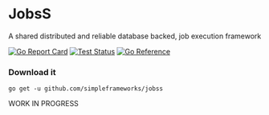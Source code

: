 # JobsS
A shared distributed and reliable database backed, job execution framework

[![Go Report Card](https://goreportcard.com/badge/github.com/simpleframeworks/jobss)](https://goreportcard.com/report/github.com/simpleframeworks/jobss) [![Test Status](https://github.com/simpleframeworks/jobss/actions/workflows/testing.yml/badge.svg?branch=main)](https://github.com/simpleframeworks/jobss/actions/workflows/testing.yml) [![Go Reference](https://pkg.go.dev/badge/github.com/simpleframeworks/jobss.svg)](https://pkg.go.dev/github.com/simpleframeworks/jobss)
### Download it

```
go get -u github.com/simpleframeworks/jobss
```

WORK IN PROGRESS

<!-- 
## How does it work? (in short)

- A db table is a queue.
- Every "job run" has an associated db row. 
- Instances in a cluster compete to acquire and run a job (without locking).
- A worker pool runs jobs.
- A new reoccurring scheduled "job run" is created after a "job run" is complete. 
- The db queue and the local JobsS instance queue are periodically synchronized.

## Quick Example

Announce the time every minute on the minute.

```go

jd := jobss.New(db) // Create a JobsS service instance

// Register a Job that announces the time
jd.RegisterJob("Announce", func(name string) error {
  fmt.Printf("Hi %s! The date/time is %s.\n", name, time.Now().Format(time.RFC1123))
  return nil
})

// Register a schedule that tells JobsS when to trigger next
jd.RegisterSchedule("OnTheMin", func(now time.Time) time.Time {
  return time.Date(now.Year(), now.Month(), now.Day(), now.Hour(), now.Minute()+1, 0, 0, now.Location())
})

jd.Up() // Bring up the JobsS service

// Create and schedule the job "Announce" to run "OnTheMin"
jd.CreateRun("Announce", "Simon").Schedule("OnTheMin").Run()


<-time.After(2*time.Minute) // Should really wait for OS kill signal here

jb.Down() // Shutdown the JobsS service instance, wait for running jobs to complete, record stats, and tidy up

```

A runnable example can be found in the [examples](examples/minute) folder. Just run it `go run main.go` from the directory.

## Basic Usage

### Creating jobs

The characteristics of a job is as follows:
- Jobs are just funcs
- Jobs must return an error
- Jobs can have a number of params
  - All job params must be serializable with [gob encoding](https://golang.org/pkg/encoding/gob/)
- Across a cluster all jobs should be named the same and have the same implementation.
  - Not all jobs need to implemented across the cluster (facilitates new code and new jobs)
- All jobs need to be registered before the instance `Up()` func is called
- The first argument can optional be of the type `jobss.RunInfo`
  - RunInfo contains a `Cancel` channel for graceful shutdown / timeout amongst other things


```go
jobFunc1 := func() error {
  //DO SOME STUFF
  return nil
}

jobFunc2 := func(name string, age int) error {
  //DO SOME STUFF
  return nil
}

jd.RegisterJob("job1", jobFunc1)
jd.RegisterJob("job2", jobFunc2)
```

### Creating Schedules

A schedule is a simple function that takes in the current time and returns the next scheduled time.

- Schedules must be registered before the `Up()` func is called

```go
afterASecond := func(now time.Time) time.Time {
  return now.Add(time.Second)
}

onTheMin := func(now time.Time) time.Time {
  return time.Date(now.Year(), now.Month(), now.Day(), now.Hour(), now.Minute()+1, 0, 0, now.Location())
})

onTheHour := func(now time.Time) time.Time {
  return time.Date(now.Year(), now.Month(), now.Day(), now.Hour()+1, 0, 0, 0, now.Location())
})

jd.RegisterSchedule("afterASecond", afterASecond)
jd.RegisterSchedule("onTheMin", onTheMin)
jd.RegisterSchedule("onTheHour", onTheHour)

```

### Running jobs

A **job run** is an instance of a job to be executed. A job must be registered first before creating a job run using `jd.CreateRun("job1", args...)`

```go
jobFunc := func(txt string) error {
  fmt.Printf("Hello %s!", txt)
  return nil
}
scheduleFunc := func(now time.Time) time.Time {
  return now.Add(time.Second)
}

jd := New(db)

jd.RegisterJob("job1", jobFunc)

jd.RegisterSchedule("schedule1", scheduleFunc)

jd.Up()

jd.CreateRun("job1", "World A").Run() // Run job1 once immediately
jd.CreateRun("job1", "World B").RunDelayed(time.Second) // Run job1 once after one second

jd.CreateRun("job1", "World C").Schedule("schedule1").Limit(2).Run() // Run job1 every second twice
jd.CreateRun("job1", "World D").Schedule("schedule1").Limit(2).RunAfter(time.Second) // After one second schedule job1 to run twice

// Runs only one "GlobalUniqueJob1" job at a time, across a cluster of JobsS instances
jd.CreateRun("job1", "World E").Unique("GlobalUniqueJob1").Run() 

// Runs and schedules only one "GlobalUniqueJob2" job at a time, across a cluster of JobsS instances. Runs only twice.
jd.CreateRun("job1", "World F").Schedule("schedule1").Limit(2).Unique("GlobalUniqueJob2").Run() 

<-time.After(10 * time.Second)
jd.Down() // Make sure to shutdown to cleanup and record stats
```

#### Getting the job run state:

```go

id, err := jd.CreateRun("job1", "World A").Run()
checkError(err)

runState := jd.GetRunState(id) // Get the run state of the job.

spew.Dump(runState.OriginID)
spew.Dump(runState.Name)
spew.Dump(runState.Job)
spew.Dump(runState.Schedule)
spew.Dump(runState.RunSuccessCount)
spew.Dump(runState.RunStartedAt)
spew.Dump(runState.RunStartedBy)
spew.Dump(runState.RunCompletedAt)
spew.Dump(runState.RunCompletedError)
spew.Dump(runState.RetriesOnErrorCount)
spew.Dump(runState.RetriesOnTimeoutCount)
spew.Dump(runState.CreatedAt)
spew.Dump(runState.CreatedBy)

err = runState.Refresh() // Refreshes the run state.
checkError(err)

```

## Advanced Usage

```go

jd := New(db)

jd.WorkerNum(10) // Set the number of workers to run the jobs

jd.PollInterval(10*time.Second) // The time between checks for new jobs across the cluster

jd.PollLimit(100) // The number of jobs to retrieve across the cluster at once

```
### Error handling

A job func needs to return an `error` . If an error is returned a job can be retried. You can set how many times a retry is attempted

**Error retries instance defaults**
```go
jd.RetriesErrorLimit(3) // How many times to retry a job when an error is returned (-1 = unlimited)
```

**Error retries can be set on the Job**
```go
jd.RegisterJob("job1", jobFunc).RetriesErrorLimit(2) // -1 = unlimited
```

**Error retries can be set on the Job Run**
```go
jd.CreateRun("job1", "World A").RetriesErrorLimit(2).Run() // -1 = unlimited
```

### Timeouts

IMPORTANT: Timeouts will not kill running jobs, they will keep running. In order to cancel a running job on time out, add the `jobss.RunInfo` as the first argument in your job and use the `jobss.RunInfo.Cancel` channel (see example below).

**Timeouts instance defaults**
```go
jd.RunTimeout(30*time.Minute) // How long before retrying a job (0 disables time outs)

jd.RetriesTimeoutLimit(3) // How many times to retry a job when it times out (-1 = unlimited)

jd.TimeoutCheck(10*time.Second) // The time between checks for jobs that have timed out (or crashed) on other nodes in the cluster
```

**Timeouts can be set on the Job**
```go
jd.RegisterJob("job1", jobFunc).RunTimeout(10*time.Minute).RetriesTimeoutLimit(2) 
// RunTimeout set to 0 disables time outs
// RetriesTimeoutLimit set to -1 = unlimited
```

**Timeouts can be set on a Job Run**
```go
jd.CreateRun("job1", "World A").RunTimeout(1*time.Minute).RetriesTimeoutLimit(5).Run() 
// RunTimeout set to 0 disables time outs
// RetriesTimeoutLimit set to -1 = unlimited
```

#### Canceling a job on timeout / shutdown

Create a job like the following
```go
jobFunc := func(info RunInfo) error {
			select {
			case <-time.After(timeout + 10*time.Second):
				fmt.Println("Did some work")
			case <-info.Cancel:
				fmt.Println("Job canceled")
			}
		return nil
}

jd.RegisterJob("CancelableJob", jobFunc)
```

### Database

PostgreSQL, SQLite, and MySQL are supported out of the box.

#### Using PostgreSQL
```go
host := os.Getenv("JOBSD_PG_HOST")
port := os.Getenv("JOBSD_PG_PORT")
dbname := os.Getenv("JOBSD_PG_DB")
user := os.Getenv("JOBSD_PG_USER")
password := os.Getenv("JOBSD_PG_PASSWORD")
dsn := fmt.Sprintf("host=%s user=%s password=%s dbname=%s port=%s sslmode=disable", host, user, password, dbname, port)

db, err := gorm.Open(postgres.Open(dsn), &gorm.Config{})

jd := New(db)
```

#### Using MySQL
```go
host := os.Getenv("JOBSD_MY_HOST")
port := os.Getenv("JOBSD_MY_PORT")
dbname := os.Getenv("JOBSD_MY_DB")
user := os.Getenv("JOBSD_MY_USER")
password := os.Getenv("JOBSD_MY_PASSWORD")
dsn := fmt.Sprintf("%s:%s@tcp(%s:%s)/%s?charset=utf8mb4&parseTime=True&loc=Local", user, password, host, port, dbname)

db, err := gorm.Open(mysql.Open(dsn), &gorm.Config{
  Logger: logc.NewGormLogger(logger),
})
checkError(err)

jd := New(db)
```

#### Using SQLite
```go
db, err0 := gorm.Open(sqlite.Open("file::memory:"), &gorm.Config{
  Logger: logc.NewGormLogger(logger),
})

sqlDB, err := db.DB()
checkError(err)

// SQLLite does not work with concurrent connections
sqlDB.SetMaxIdleConns(1)
sqlDB.SetMaxOpenConns(1)

jd := New(db)
```

### Disable Auto Migrations

Auto migrations create the DB tables and structure required for JobsS. It is run when starting JobsS `Up()`. Auto migrations are only required the first time JobsS runs so it can be disabled using the following method.

```go
jd.AutoMigrate(false)

// Register Jobs and Schedules etc...

jd.Up()
```

### Logging

A logger can be supplied. The logger must implement the [logc interface](https://github.com/simpleframeworks/logc)

```go
jd := New(db)
jd.Logger(logger)
``` -->